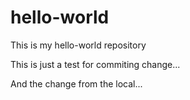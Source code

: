 # hello-world
This is my hello-world repository

This is just a test for commiting change...

And the change from the local...